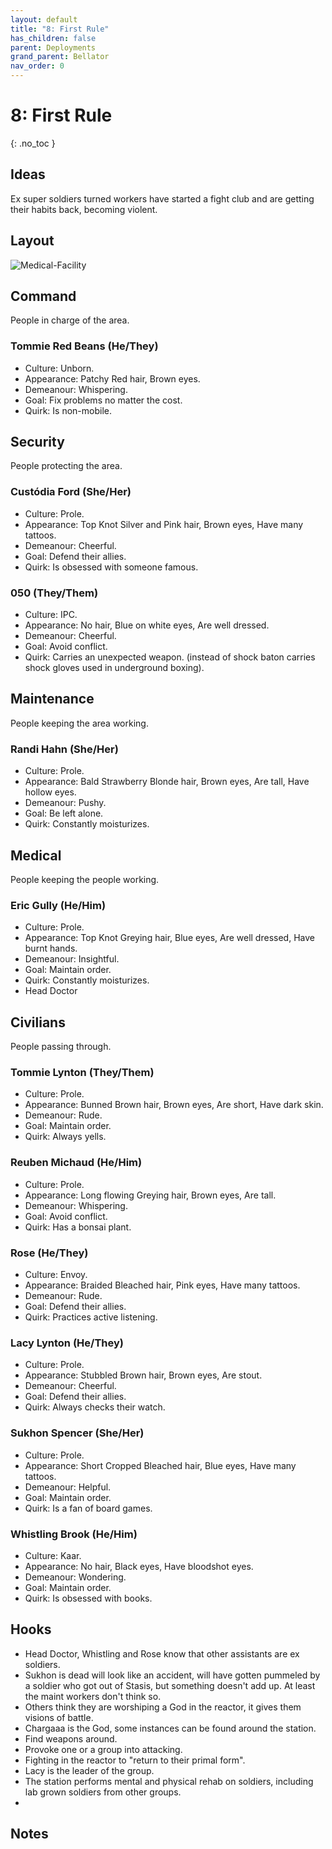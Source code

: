 ```yaml
---
layout: default
title: "8: First Rule"
has_children: false
parent: Deployments
grand_parent: Bellator
nav_order: 0
---
```

# 8: First Rule
{: .no_toc }

## Ideas
Ex super soldiers turned workers have started a fight club and are getting their habits back, becoming violent.

## Layout
![Medical-Facility](Game/Blocks/Medical-Facility)

## Command
People in charge of the area.

### Tommie Red Beans (He/They)
* Culture: Unborn.
* Appearance: Patchy Red hair, Brown eyes. 
* Demeanour: Whispering.
* Goal: Fix problems no matter the cost.
* Quirk: Is non-mobile.

## Security
People protecting the area.

### Custódia Ford (She/Her)
* Culture: Prole.
* Appearance: Top Knot Silver and Pink hair, Brown eyes, Have many tattoos. 
* Demeanour: Cheerful.
* Goal: Defend their allies.
* Quirk: Is obsessed with someone famous.

### 050 (They/Them)
* Culture: IPC.
* Appearance: No hair, Blue on white eyes, Are well dressed. 
* Demeanour: Cheerful.
* Goal: Avoid conflict.
* Quirk: Carries an unexpected weapon. (instead of shock baton carries shock gloves used in underground boxing).

## Maintenance
People keeping the area working.

### Randi Hahn (She/Her)
* Culture: Prole.
* Appearance: Bald Strawberry Blonde hair, Brown eyes, Are tall, Have hollow eyes. 
* Demeanour: Pushy.
* Goal: Be left alone.
* Quirk: Constantly moisturizes.

## Medical
People keeping the people working.

### Eric Gully (He/Him)
* Culture: Prole.
* Appearance: Top Knot Greying hair, Blue eyes, Are well dressed, Have burnt hands. 
* Demeanour: Insightful.
* Goal: Maintain order.
* Quirk: Constantly moisturizes.
* Head Doctor

## Civilians
People passing through.
### Tommie Lynton (They/Them)
* Culture: Prole.
* Appearance: Bunned Brown hair, Brown eyes, Are short, Have dark skin. 
* Demeanour: Rude.
* Goal: Maintain order.
* Quirk: Always yells.
### Reuben Michaud (He/Him)
* Culture: Prole.
* Appearance: Long flowing Greying hair, Brown eyes, Are tall. 
* Demeanour: Whispering.
* Goal: Avoid conflict.
* Quirk: Has a bonsai plant.
### Rose (He/They)
* Culture: Envoy.
* Appearance: Braided Bleached hair, Pink eyes, Have many tattoos. 
* Demeanour: Rude.
* Goal: Defend their allies.
* Quirk: Practices active listening.

### Lacy Lynton (He/They)
* Culture: Prole.
* Appearance: Stubbled Brown hair, Brown eyes, Are stout. 
* Demeanour: Cheerful.
* Goal: Defend their allies.
* Quirk: Always checks their watch.

### Sukhon Spencer (She/Her)
* Culture: Prole.
* Appearance: Short Cropped Bleached hair, Blue eyes, Have many tattoos. 
* Demeanour: Helpful.
* Goal: Maintain order.
* Quirk: Is a fan of board games.

### Whistling Brook (He/Him)
* Culture: Kaar.
* Appearance: No hair, Black eyes, Have bloodshot eyes. 
* Demeanour: Wondering.
* Goal: Maintain order.
* Quirk: Is obsessed with books.
## Hooks
* Head Doctor, Whistling and Rose know that other assistants are ex soldiers.
* Sukhon is dead will look like an accident, will have gotten pummeled by a soldier who got out of Stasis, but something doesn't add up. At least the maint workers don't think so.
* Others think they are worshiping a God in the reactor, it gives them visions of battle.
* Chargaaa is the God, some instances can be found around the station. 
* Find weapons around.
* Provoke one or a group into attacking.
* Fighting in the reactor to "return to their primal form".
* Lacy is the leader of the group.
* The station performs mental and physical rehab on soldiers, including lab grown soldiers from other groups.
* 

## Notes
